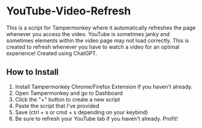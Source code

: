 # YouTube-Video-Refresh
This is a script for Tampermonkey where it automatically refreshes the page whenever you access the video. YouTube is sometimes janky and sometimes elements within the video page may not load correctly. This is created to refresh whenever you have to watch a video for an optimal experience! Created using ChatGPT.

## How to Install
1. Install Tampermonkey Chrome/Firefox Extension if you haven't already.
2. Open Tampermonkey and go to Dashboard
3. Click the "+" button to create a new script
4. Paste the script that I've provided
5. Save (ctrl + s or cmd + s depending on your keybind)
6. Be sure to refresh your YouTube tab if you haven't already. Profit!
